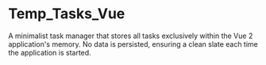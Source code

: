 # Temp_Tasks_Vue
A minimalist task manager that stores all tasks exclusively within the Vue 2  application's memory. No data is persisted, ensuring a clean slate each time the application is started.

